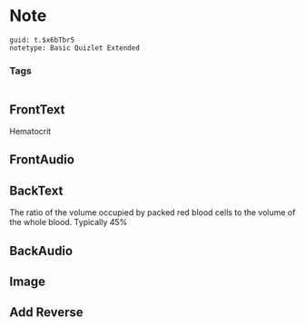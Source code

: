 # Note
```
guid: t.$x6bTbr5
notetype: Basic Quizlet Extended
```

### Tags
```
```

## FrontText
Hematocrit

## FrontAudio


## BackText
The ratio of the volume occupied by packed red blood cells to the volume of the whole blood. Typically 45%

## BackAudio


## Image


## Add Reverse

